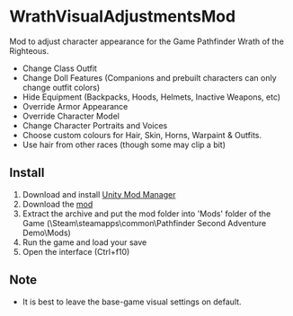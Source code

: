# WrathVisualAdjustmentsMod
Mod to adjust character appearance for the Game Pathfinder Wrath of the Righteous.

* Change Class Outfit
* Change Doll Features (Companions and prebuilt characters can only change outfit colors)
* Hide Equipment (Backpacks, Hoods, Helmets, Inactive Weapons, etc)
* Override Armor Appearance
* Override Character Model
* Change Character Portraits and Voices
* Choose custom colours for Hair, Skin, Horns, Warpaint & Outfits.
* Use hair from other races (though some may clip a bit)
## Install
1. Download and install [Unity Mod Manager](https://www.nexusmods.com/site/mods/21)
2. Download the [mod](https://github.com/BarleyFlour/WrathVisualAdjustmentsMod/releases)
3. Extract the archive and put the mod folder into 'Mods' folder of the Game (\Steam\steamapps\common\Pathfinder Second Adventure Demo\Mods)
4. Run the game and load your save
5. Open the interface (Ctrl+f10)
## Note
* It is best to leave the base-game visual settings on default.
